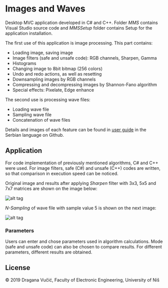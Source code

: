 # Images and Waves

Desktop MVC application developed in C# and C++. Folder *MMS* contains Visual Studio source code and *MMSSetup* folder contains Setup for the application installation.

The first use of this application is image processing. This part contains:

  - Loading image, saving image
  - Image filters (safe and unsafe code): RGB channels, Sharpen, Gamma
  - Histograms
  - Changing image to 8bit bitmap (256 colors)
  - Undo and redo actions, as well as resetting
  - Downsampling images by RGB channels
  - Compressing and decompressing images by Shannon-Fano algorithm
  - Special effects: Pixelate, Edge enhance

The second use is processing wave files:

  - Loading wave file
  - Sampling wave file
  - Concatenation of wave files

Details and images of each feature can be found in [user guide][guide] in the Serbian language on Github.

## Application

For code implementation of previously mentioned algorithms, C# and C++ were used. For image filters, safe (C#) and unsafe (C++) codes are written, so that comparison in execution speed can be noticed.

Original image and results after applying *Sharpen* filter with 3x3, 5x5 and 7x7 matrices are shown on the image below:

![alt tag](https://imgur.com/n6Lwu5K.png)

*N-Sampling* of wave file with sample value 5 is shown on the next image:

![alt tag](https://imgur.com/BH1VMHO.png)

### Parameters

Users can enter and chose parameters used in algorithm calculations. Mode (safe and unsafe code) can also be chosen to compare results. For different parameters, different results are obtained.

License
----

© 2019 Dragana Vučić, Faculty of Electronic Engineering, University of Niš

[guide]: <https://github.com/draganavucic/Images-and-Waves/blob/master/ImagesAndWaves%20-%20Korisnicko%20uputstvo.pdf>
